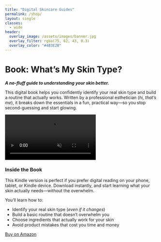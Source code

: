 ```yaml
---
title: "Digital Skincare Guides"
permalink: /shop/
layout: single
classes:
  - wide
header:
  overlay_image: /assets/images/banner.jpg
  overlay_filter: rgba(75, 62, 43, 0.3)
  overlay_color: "#4B3E2B"
---
```


<div class="brand-section">
  <h1 class="brand-heading">Book: What’s My Skin Type?</h1>

  <p class="brand-text"><strong><i>A no-fluff guide to understanding your skin better.</i></strong></p>

  <p class="brand-text">This digital book helps you confidently identify your real skin type and build a routine that actually works. Written by a professional esthetician (<em>hi, that’s me</em>), it breaks down the essentials in a fun, practical way—so you stop second-guessing and start glowing.</p>

  <div class="brand-media-wrapper">
    <div class="brand-media">
      <div class="media-dynamic">
        <video autoplay loop muted playsinline>
          <source src="/assets/videos/skin-type-preview.mov.mp4" type="video/mp4">
        </video>
      </div>
    </div>
  </div>

  <div class="brand-info">
    <h3 class="brand-subheading">Inside the Book</h3>
    <p class="brand-text">This Kindle version is perfect if you prefer digital reading on your phone, tablet, or Kindle device. Download instantly, and start learning what your skin actually needs—without the overwhelm.</p>
    <p class="brand-text">You’ll learn how to:</p>
    <ul class="brand-list">
      <li>Identify your real skin type (<em>even if it changes</em>)</li>
      <li>Build a basic routine that doesn’t overwhelm you</li>
      <li>Choose ingredients that actually work for your skin</li>
      <li>Avoid product mistakes that cost you time and money</li>
    </ul>
    <a href="https://www.amazon.ca/dp/B0F6BK75P9" class="btn btn--primary" target="_blank">Buy on Amazon</a>
  </div>
</div>
